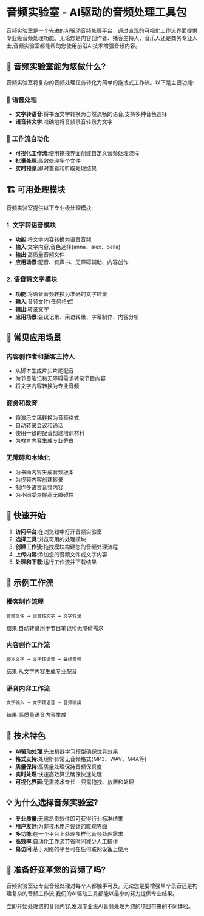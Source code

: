 # 音频实验室 - AI驱动的音频处理工具包

音频实验室是一个先进的AI驱动音频处理平台，通过直观的可视化工作流界面提供专业级音频处理功能。无论您是内容创作者、播客主持人、音乐人还是商务专业人士,音频实验室都能帮助您使用前沿AI技术增强音频内容。

## 🎯 音频实验室能为您做什么?

音频实验室将复杂的音频处理任务转化为简单的拖拽式工作流。以下是主要功能:

### 🎤 语音处理
- **文字转语音**:将书面文字转换为自然流畅的语音,支持多种音色选择
- **语音转文字**:准确地将音频录音转录为文字

### 🔄 工作流自动化
- **可视化工作流**:使用拖拽界面创建自定义音频处理流程
- **批量处理**:高效处理多个文件
- **实时预览**:即时查看和听取处理结果

## 🏗️ 可用处理模块

音频实验室提供以下专业级处理模块:

### 1. **文字转语音模块**
- **功能**:将文字内容转换为语音音频
- **输入**:文字内容,音色选择(anna、alex、bella)
- **输出**:高质量音频文件
- **应用场景**:配音、有声书、无障碍辅助、内容创作

### 2. **语音转文字模块**
- **功能**:将语音音频转换为准确的文字转录
- **输入**:音频文件(任何格式)
- **输出**:转录文字
- **应用场景**:会议记录、采访转录、字幕制作、内容分析

## 🎯 常见应用场景

### 内容创作者和播客主持人
- 从脚本生成片头片尾配音
- 为节目笔记和无障碍需求转录节目内容
- 将文字内容转换为专业音频

### 商务和教育
- 将演示文稿转换为音频格式
- 自动转录会议和通话
- 使用一致的配音创建培训材料
- 为教育内容生成专业旁白

### 无障碍和本地化
- 为书面内容生成音频版本
- 为视频内容创建转录
- 制作多语言音频内容
- 为不同受众提高无障碍性

## 🚀 快速开始

1. **访问平台**:在浏览器中打开音频实验室
2. **选择工具**:浏览可用的处理模块
3. **创建工作流**:拖拽模块构建您的音频处理流程
4. **上传内容**:添加您的音频文件或文字内容
5. **处理和下载**:运行工作流并下载结果

## 🎨 示例工作流

### 播客制作流程
```
音频文件 → 语音转文字 → 文字转录
```
结果:自动转录用于节目笔记和无障碍需求

### 内容创作工作流
```
脚本文字 → 文字转语音 → 最终音频
```
结果:从文字内容生成专业配音

### 语音内容工作流
```
文字输入 → 文字转语音 → 音频输出
```
结果:高质量语音内容生成

## 🔧 技术特色

- **AI驱动处理**:先进机器学习模型确保优异效果
- **格式支持**:处理所有常见音频格式(MP3、WAV、M4A等)
- **质量保持**:高质量处理保持音频保真度
- **实时处理**:快速高效算法确保快速处理
- **可视化界面**:无需技术专长 - 只需拖拽、放置和处理

## 💡 为什么选择音频实验室?

- **专业质量**:无需昂贵软件即可获得行业标准结果
- **用户友好**:为非技术用户设计的直观界面
- **多功能**:在一个平台上处理多样化音频处理需求
- **高效率**:自动化工作流节省时间减少人工操作
- **易访问**:基于网络的平台可在任何联网设备上使用

## 🎵 准备好变革您的音频了吗?

音频实验室让专业音频处理对每个人都触手可及。无论您是要增强单个录音还是构建复杂的音频工作流,我们的AI驱动工具都能以最小的努力提供专业结果。

立即开始处理您的音频内容,发现专业级AI音频处理为您的项目带来的不同体验。

